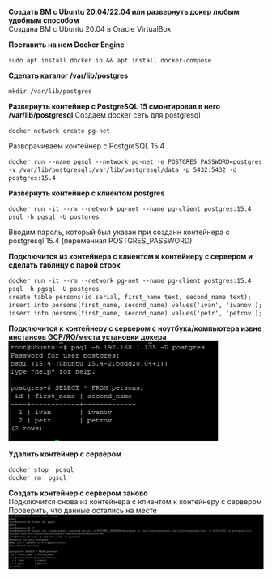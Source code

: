 **Cоздать ВМ с Ubuntu 20.04/22.04 или развернуть докер любым удобным способом** <br>
Создана ВМ с Ubuntu 20.04 в Oracle VirtualBox

**Поставить на нем Docker Engine**
```
sudo apt install docker.io && apt install docker-compose
```

**Cделать каталог /var/lib/postgres**
```
mkdir /var/lib/postgres
```

**Развернуть контейнер с PostgreSQL 15 смонтировав в него /var/lib/postgresql**
Создаем docker сеть для postgresql
```
docker network create pg-net
```
Разворачиваем контейнер с PostgreSQL 15.4
```
docker run --name pgsql --network pg-net -e POSTGRES_PASSWORD=postgres -v /var/lib/postgresql:/var/lib/postgresql/data -p 5432:5432 -d postgres:15.4
```

**Развернуть контейнер с клиентом postgres**
```
docker run -it --rm --network pg-net --name pg-client postgres:15.4 psql -h pgsql -U postgres
```
Вводим пароль, который был указан при созданн контейнера с postgresql 15.4 (переменная POSTGRES_PASSWORD)

**Подключится из контейнера с клиентом к контейнеру с сервером и сделать таблицу с парой строк**
```
docker run -it --rm --network pg-net --name pg-client postgres:15.4 psql -h pgsql -U postgres
create table persons(id serial, first_name text, second_name text);
insert into persons(first_name, second_name) values('ivan', 'ivanov');
insert into persons(first_name, second_name) values('petr', 'petrov');
```

**Подключится к контейнеру с сервером с ноутбука/компьютера извне инстансов GCP/ЯО/места установки докера**
![](pg_2.jpg)

**Удалить контейнер с сервером**
```
docker stop  pgsql
docker rm  pgsql
```

**Создать контейнер с сервером заново** <br>
Подключится снова из контейнера с клиентом к контейнеру с сервером <br>
Проверить, что данные остались на месте
![](pg_3.jpg)


